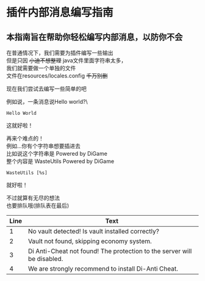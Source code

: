 # 插件内部消息编写指南

## 本指南旨在帮助你轻松编写内部消息，以防你不会

在普通情况下，我们需要为插件编写一些输出\
但是只因 ~~小迪不想整理~~ java文件里面字符串太多，\
我们就需要做一个单独的文件\
文件在resources/locales.config ~~千万别删~~

现在我们尝试去编写一些简单的吧

例如说，一条消息说Hello world?\

```
Hello World
```

这就好啦！

再来个难点的！\
例如...你有个字符串想要插进去\
比如说这个字符串是 Powered by DiGame\
整个内容是 WasteUtils Powered by DiGame

```
WasteUtils [%s]
```

就好啦！

不过就算有无尽的想法\
也要排队哦(排队表在最后)

| Line | Text                                                                    |
|------|-------------------------------------------------------------------------|
| 1    | No vault detected! Is vault installed correctly?                        |
| 2    | Vault not found, skipping economy system.                               |
| 3    | Di Anti-Cheat not found! The protection to the server will be disabled. |
| 4    | We are strongly recommend to install Di-Anti Cheat.                     |